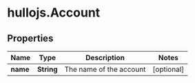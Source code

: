 # hullojs.Account

## Properties

Name | Type | Description | Notes
------------ | ------------- | ------------- | -------------
**name** | **String** | The name of the account | [optional] 


